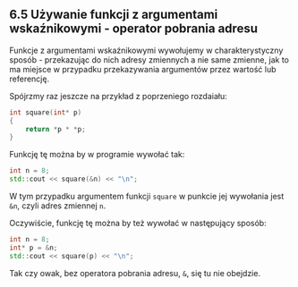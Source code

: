 ## 6.5 Używanie funkcji z argumentami wskaźnikowymi - operator pobrania adresu

Funkcje z argumentami wskaźnikowymi wywołujemy w charakterystyczny sposób - przekazując do nich adresy zmiennych a nie same zmienne, jak to ma miejsce w przypadku przekazywania argumentów przez wartość lub referencję.

Spójrzmy raz jeszcze na przykład z poprzeniego rozdaiału:

 ```c++
 int square(int* p)
 {
     return *p * *p; 
 }
 ```

Funkcję tę można by w programie wywołać tak:

```c++
int n = 8;
std::cout << square(&n) << "\n";
```

W tym przypadku argumentem funkcji `square` w punkcie jej wywołania jest `&n`, czyli adres zmiennej `n`. 

Oczywiście, funkcję tę można by też wywołać w następujący sposób:

```c++
int n = 8;
int* p = &n;
std::cout << square(p) << "\n";
```

Tak czy owak, bez operatora pobrania adresu, `&`, się tu nie obejdzie. 